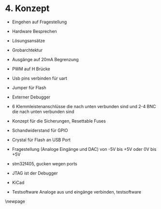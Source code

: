 # 4. Konzept
- Eingehen auf Fragestellung 
- Hardware Besprechen
- Lösungsansätze
- Grobarchtektur 
- Ausgänge auf 20mA Begrenzung
- PWM auf H Brücke
- Usb pins verbinden für uart
- Jumper für Flash
- Externer Debugger
- 6 Klemmleistenanschlüsse die nach unten verbunden sind und 2-4 BNC die nach unten verbunden sind
- Konzept für die Sicherungen, Resettable Fuses
- Schandwiderstand für GPIO
- Crystal für Flash an USB Port
- Fragestellung (Analoge Eingänge und DAC) von -5V bis +5V oder 0V bis +5V

- stm32f405, gucken wegen ports


- JTAG ist der Debugger

- KiCad


- Testsoftware Analoge aus und eingänge verbinden, testsoftware

\newpage